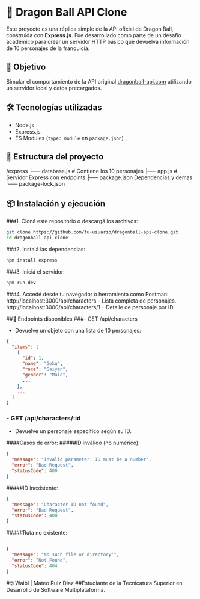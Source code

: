 # 🐉 Dragon Ball API Clone

Este proyecto es una réplica simple de la API oficial de Dragon Ball, construida con **Express.js**. Fue desarrollado como parte de un desafío académico para crear un servidor HTTP básico que devuelva información de 10 personajes de la franquicia.

## 🚀 Objetivo

Simular el comportamiento de la API original [dragonball-api.com](https://dragonball-api.com/api/characters) utilizando un servidor local y datos precargados.

## 🛠️ Tecnologías utilizadas

- Node.js
- Express.js
- ES Modules (`type: module` en `package.json`)

## 📁 Estructura del proyecto
/express
├── database.js # Contiene los 10 personajes
├── app.js # Servidor Express con endpoints
├── package.json Dependencias y demas.
└── package-lock.json

## 📦 Instalación y ejecución

###1. Cloná este repositorio o descargá los archivos:
   ```bash
   git clone https://github.com/tu-usuario/dragonball-api-clone.git
   cd dragonball-api-clone
   ```
###2. Instalá las dependencias:

```bash
npm install express
```
###3. Iniciá el servidor:

```bash
npm run dev
```
###4. Accedé desde tu navegador o herramienta como Postman:
http://localhost:3000/api/characters – Lista completa de personajes.
http://localhost:3000/api/characters/1 – Detalle de personaje por ID.

##🔄 Endpoints disponibles
###- GET /api/characters
- Devuelve un objeto con una lista de 10 personajes:
```json
{
  "items": [
    {
      "id": 1,
      "name": "Goku",
      "race": "Saiyan",
      "gender": "Male",
      ...
    },
    ...
  ]
}
```
### - GET /api/characters/:id
- Devuelve un personaje específico según su ID.

####Casos de error:
#####ID inválido (no numérico):
```json
{
  "message": "Invalid parameter: ID must be a number",
  "error": "Bad Request",
  "statusCode": 400
}
```
#####ID inexistente:
```json
{
  "message": "Character ID not found",
  "error": "Bad Request",
  "statusCode": 400
}
```
#####Ruta no existente:
```json

{
  "message": "No such file or directory'",
  "error": "Not Found",
  "statusCode": 404
}
```
#🤓 Waibi | Mateo Ruiz Diaz
##Estudiante de la Tecnicatura Superior en Desarrollo de Software Multiplataforma.

